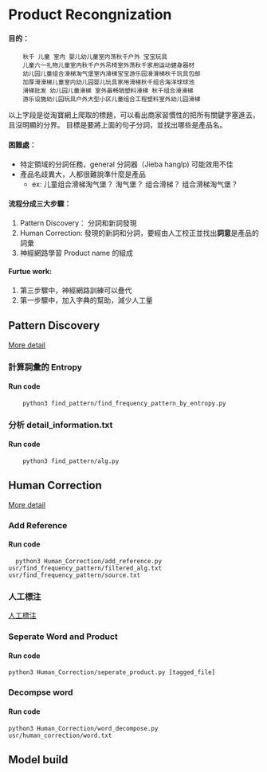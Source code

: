 # Product Recongnization

#### 目的：

```
	秋千 儿童 室内 婴儿幼儿童室内荡秋千户外 宝宝玩具
	儿童六一礼物儿童室内秋千户外吊椅室外荡秋千家用运动健身器材
	幼儿园儿童组合滑梯淘气堡室内滑梯宝宝游乐园滑滑梯秋千玩具包邮
	加厚滑滑梯儿童室内幼儿园婴儿玩具家用滑梯秋千组合海洋球球池
	滑梯批发 幼儿园儿童滑梯 室外最畅销塑料滑梯 秋千组合滑滑梯
	游乐设施幼儿园玩具户外大型小区儿童组合工程塑料室外幼儿园滑梯
```
以上字段是從淘寶網上爬取的標題，可以看出商家習慣性的把所有關鍵字塞進去，且沒明顯的分界。
目標是要將上面的句子分詞，並找出哪些是產品名。

#### 困難處：
* 特定領域的分詞任務，general 分詞器（Jieba hanglp) 可能效用不佳
* 產品名歧異大，人都很難說準什麼是產品
	* ex: 儿童组合滑梯淘气堡？ 淘气堡？ 组合滑梯？ 组合滑梯淘气堡？


#### 流程分成三大步驟：

1. Pattern Discovery： 分詞和新詞發現 
2. Human Correction: 發現的新詞和分詞，要經由人工校正並找出**詞意**是產品的詞彙
3. 神經網路學習 Product name 的組成

#### Furtue work:

1. 第三步驟中，神經網路訓練可以疊代
2. 第一步驟中，加入字典的幫助，減少人工量




## Pattern Discovery

 [More detail](./find_pattern/README.md)
### 計算詞彙的 Entropy

#### Run code

```
	python3 find_pattern/find_frequency_pattern_by_entropy.py
```

### 分析 **detail\_information.txt**

#### Run code

```
	python3 find_pattern/alg.py
```
## Human Correction
[More detail](./Human_Correction/README.md)

### Add Reference

#### Run code

```
  python3 Human_Correction/add_reference.py usr/find_frequency_pattern/filtered_alg.txt usr/find_frequency_pattern/source.txt
```

### 人工標注

[人工標注](./Human_Correction/README.md)

### Seperate Word and Product

#### Run code

```
python3 Human_Correction/seperate_product.py [tagged_file]
```
### Decompse word

#### Run code

```
python3 Human_Correction/word_decompose.py usr/human_correction/word.txt
```

## Model build